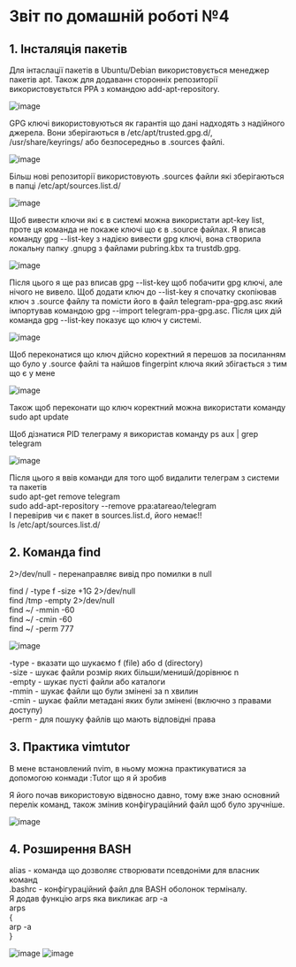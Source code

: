 
# Звіт по домашній роботі №4

## 1. Інсталяція пакетів

Для інтаслації пакетів в Ubuntu/Debian використовується менеджер пакетів apt. Також для додаванн сторонніх репозиторії використовуєтьтся PPA з командою add-apt-repository.

![image](https://github.com/MihaplAyMF/study/blob/main/BaseCamp/HomeWork4/Photo1.jpg)

GPG ключі використовуються як гарантія що дані надходять з надійного джерела. Вони зберігаються в /etc/apt/trusted.gpg.d/, /usr/share/keyrings/ або безпосередньо в .sources файлі.

![image](https://github.com/MihaplAyMF/study/blob/main/BaseCamp/HomeWork4/Photo2.jpg)

Більш нові репозиторії використовують .sources файли які зберігаються в папці /etc/apt/sources.list.d/

![image](https://github.com/MihaplAyMF/study/blob/main/BaseCamp/HomeWork4/Photo8.jpg)

Щоб вивести ключи які є в системі можна використати apt-key list, проте ця команда не покаже ключі що є в .source файлах. 
Я вписав команду gpg --list-key з надією вивести gpg ключі, вона створила локальну папку .gnupg з файлами pubring.kbx та trustdb.gpg. 

![image](https://github.com/MihaplAyMF/study/blob/main/BaseCamp/HomeWork4/Photo9.jpg)

Після цього я ще раз вписав gpg --list-key щоб побачити gpg ключі, але нічого не вивело. Щоб додати ключ до --list-key я спочатку скопіював ключ з .source файлу та помісти його в файл telegram-ppa-gpg.asc який імпортував командою gpg --import telegram-ppa-gpg.asc. Після цих дій команда gpg --list-key показує що ключ у системі. 

![image](https://github.com/MihaplAyMF/study/blob/main/BaseCamp/HomeWork4/Photo10.jpg)

Щоб переконатися що ключ дійсно коректний я перешов за посиланням що було у .source файлі та найшов fingerpint ключа який збігається з тим що є у мене

![image](https://github.com/MihaplAyMF/study/blob/main/BaseCamp/HomeWork4/Photo11.jpg)

Також щоб переконати що ключ коректний можна використати команду sudo apt update 

Щоб дізнатися PID телеграму я використав команду
ps aux | grep telegram

![image](https://github.com/MihaplAyMF/study/blob/main/BaseCamp/HomeWork4/Photo3.jpg)

Після цього я ввів команди для того щоб видалити телеграм з системи та пакетів  
sudo apt-get remove telegram  
sudo add-apt-repository --remove ppa:atareao/telegram  
І перевірив чи є пакет в sources.list.d, його немає!!  
ls /etc/apt/sources.list.d/  
 
## 2. Команда find

2>/dev/null - перенаправляє вивід про помилки в null  

find / -type f -size +1G 2>/dev/null  
find /tmp -empty 2>/dev/null  
find ~/ -mmin -60  
find ~/ -cmin -60    
find ~/ -perm 777    

![image](https://github.com/MihaplAyMF/study/blob/main/BaseCamp/HomeWork4/Photo4.jpg)

-type  - вказати що шукаємо f (file) або d (directory)  
-size  - шукає файли розмір яких більши/менишй/дорівнює n  
-empty - шукає пусті файли або каталоги  
-mmin  - шукає файли що були змінені за n хвилин  
-cmin  - шукає файли метадані яких були змінені (включно з правами доступу)  
-perm  - для пошуку файлів що мають відповідні права  

## 3. Практика vimtutor

В мене встановлений nvim, в ньому можна практикуватися за допомогою конмади :Tutor що я й зробив

Я його почав використовую відвносно давно, тому вже знаю основний перелік команд, також змінив конфігураційний файл щоб було зручніше.

![image](https://github.com/MihaplAyMF/study/blob/main/BaseCamp/HomeWork4/Photo5.jpg)

## 4. Розширення BASH

alias - команда що дозволяє створювати псевдоніми для власник команд  
.bashrc - конфігураційний файл для BASH оболонок терміналу.  
Я додав функцію arps яка викликає arp -a  
arps  
{  
    arp -a  
}  

![image](https://github.com/MihaplAyMF/study/blob/main/BaseCamp/HomeWork4/Photo6.jpg)
![image](https://github.com/MihaplAyMF/study/blob/main/BaseCamp/HomeWork4/Photo7.jpg)





